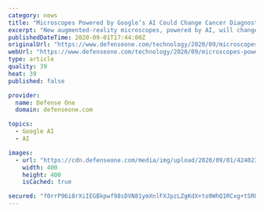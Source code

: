 ```yaml
---
category: news
title: "Microscopes Powered by Google’s AI Could Change Cancer Diagnostics"
excerpt: "New augmented-reality microscopes, powered by AI, will change how doctors detect cancer, and finally begin to fulfill the promise of applying artificial intelligence to medical imagery. The Defense Innovation Unit recently awarded a contract to Google Cloud to deliver the AI models to power a pilot program called Predictive Health,"
publishedDateTime: 2020-09-01T17:44:00Z
originalUrl: "https://www.defenseone.com/technology/2020/09/microscopes-powered-googles-ai-could-change-cancer-diagnostics/168146/"
webUrl: "https://www.defenseone.com/technology/2020/09/microscopes-powered-googles-ai-could-change-cancer-diagnostics/168146/"
type: article
quality: 39
heat: 39
published: false

provider:
  name: Defense One
  domain: defenseone.com

topics:
  - Google AI
  - AI

images:
  - url: "https://cdn.defenseone.com/media/img/upload/2020/09/01/4240233/open-graph.jpg"
    width: 400
    height: 400
    isCached: true

secured: "f0rrP96i8rXiIEGBkpwf98sDVN81ymXnlFXJpzLZgKdX+to9WhQ1RCxg+tSRUk2zS7Yo4MvN2ytkuFPGEq474/rqjj6Mn56IS/PjJQmP4d4de/gWYK2q5xmkVCrPcpXWMPC6ZLmjcZ7M1FjWb+RD7tGa1evSJ5tp4/315wgSJaaY2O7fpT5hQdFSiIUu2WOen7S+GbT8eTNTF1FR9gQc19m4hEwzcmJkK423ffAUhbicJu6L363cLoz3fSlY+2wQn5OxtoPUfYczjI+gbi8Ft8R7MPshf5qdKYddx+pceP7jkvDYZhTitg9Kb/c655S9WV+llU+3IelIeJGELWBGYHzkNaUpBeku/tFZ0/A3Vkg=;dsW9Rp07Ztn9T3UOsaGVbg=="
---
```



